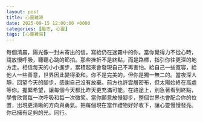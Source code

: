 ```yaml
---
layout: post
title: 心靈雞湯
date: 2025-09-15 12:00:00 +0000
categories: [勵志, 心靈]
tags: [心靈雞湯]
---
```


每個清晨，陽光像一封未寄出的信，寫給仍在迷霧中的你。當你覺得力不從心時，請放慢呼吸，聽聽心跳的節拍。那些挫折不是終點，而是路標，指引你往更深的地方走。相信每天的小小進步，累積起來會發現自己不再害怕。給自己一些寬容，給他人一些善意，世界因此變得柔和。你不是完美的，但你是獨一無二的。當夜深人靜，回望今天的腳步，感謝自己沒有放棄。前方也許雲層密布，但太陽始終在高處等你。握緊希望，讓每個今天都比昨天更充滿可能。在路途上，別急著看到終點，學會欣賞每一次呼吸和每一次微笑。當你願意放慢腳步，整個世界也會配合你的位置，出現更清晰的方向與勇氣。把每個現在當作禮物好好收下，讓心靈慢慢發亮。你已擁有足夠的光。同行。